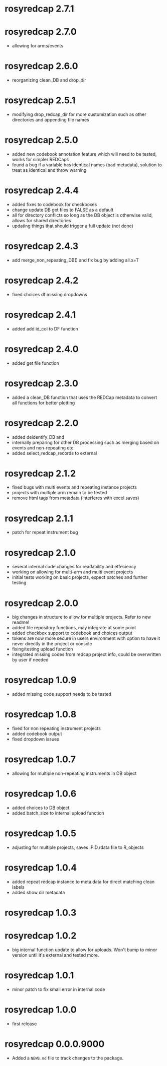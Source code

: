 # rosyredcap 2.7.1

# rosyredcap 2.7.0
* allowing for arms/events

# rosyredcap 2.6.0
* reorganizing clean_DB and drop_dir

# rosyredcap 2.5.1
* modifying drop_redcap_dir for more customization such as other directories and appending file names

# rosyredcap 2.5.0
* added new codebook annotation feature which will need to be tested, works for simpler REDCaps
* found a bug if a variable has identical names (bad metadata), solution to treat as identical and throw warning

# rosyredcap 2.4.4
* added fixes to codebook for checkboxes
* change update DB get files to FALSE as a default
* all for directory conflicts so long as the DB object is otherwise valid, allows for shared directories
* updating things that should trigger a full update (not done)

# rosyredcap 2.4.3
* add merge_non_repeating_DB() and fix bug by adding all.x=T

# rosyredcap 2.4.2
* fixed choices df missing dropdowns

# rosyredcap 2.4.1
* added add id_col to DF function

# rosyredcap 2.4.0
* added get file function

# rosyredcap 2.3.0
* added a clean_DB function that uses the REDCap metadata to convert all functions for better plotting

# rosyredcap 2.2.0
* added deidentify_DB and 
* internally preparing for other DB processing such as merging based on events and non-repeating etc.
* added select_redcap_records to external

# rosyredcap 2.1.2
* fixed bugs with multi events and repeating instance projects
* projects with multiple arm remain to be tested
* remove html tags from metadata (interferes with excel saves)

# rosyredcap 2.1.1
* patch for repeat instrument bug

# rosyredcap 2.1.0
* several internal code changes for readability and effeciency
* working on allowing for multi-arm and multi event projects
* initial tests working on basic projects, expect patches and further testing

# rosyredcap 2.0.0
* big changes in structure to allow for multiple projects. Refer to new readme!
* added file repository functions, may integrate at some point
* added checkbox support to codebook and choices output
* tokens are now more secure in users environment with option to have it never directly in the project or console
* fixing/testing upload function
* integrated missing codes from redcap project info, could be overwritten by user if needed

# rosyredcap 1.0.9
* added missing code support needs to be tested

# rosyredcap 1.0.8
* fixed for non repeating instrument projects
* added codebook output
* fixed dropdown issues

# rosyredcap 1.0.7
* allowing for multiple non-repeating instruments in DB object

# rosyredcap 1.0.6
* added choices to DB object
* added batch_size to internal upload function

# rosyredcap 1.0.5
* adjusting for multiple projects, saves .PID.rdata file to R_objects

# rosyredcap 1.0.4
* added repeat redcap instance to meta data for direct matching clean labels
* added show dir metadata

# rosyredcap 1.0.3

# rosyredcap 1.0.2
* big internal function update to allow for uploads. Won't bump to minor version until it's external and tested more.

# rosyredcap 1.0.1
* minor patch to fix small error in internal code

# rosyredcap 1.0.0
* first release

# rosyredcap 0.0.0.9000
* Added a `NEWS.md` file to track changes to the package.
